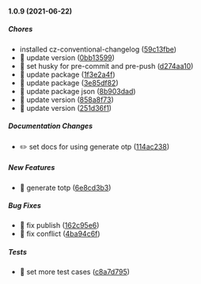 #### 1.0.9 (2021-06-22)

##### Chores

*  installed cz-conventional-changelog ([59c13fbe](https://github.com/miladezzat/gen-totp/commit/59c13fbe13a4080883fcffc84d2593e1a61a79df))
*  🤖 update version ([0bb13599](https://github.com/miladezzat/gen-totp/commit/0bb13599ad9c6564e499453afdc6567af9b077ac))
*  🤖 set husky for pre-commit and pre-push ([d274aa10](https://github.com/miladezzat/gen-totp/commit/d274aa10b1af8700347f1f79ddcf6a45f72e5639))
*  🤖 update package ([1f3e2a4f](https://github.com/miladezzat/gen-totp/commit/1f3e2a4fef961be0336eccf37d234310b21da865))
*  🤖 update package ([3e85df82](https://github.com/miladezzat/gen-totp/commit/3e85df824199575c757ffb4f5a221d4b1c1ac75d))
*  🤖 update package json ([8b903dad](https://github.com/miladezzat/gen-totp/commit/8b903dad59a665753a44ae9c3c9b0457023ff6cc))
*  🤖 update version ([858a8f73](https://github.com/miladezzat/gen-totp/commit/858a8f731b5e59c0ade14ae84ba36c2693fd677c))
*  🤖 update version ([251d36f1](https://github.com/miladezzat/gen-totp/commit/251d36f1f9c9e6d7230f828c4299141124eda9c4))

##### Documentation Changes

*  ✏️ set docs for using generate otp ([114ac238](https://github.com/miladezzat/gen-totp/commit/114ac2384c698d1fe6c7f0f5dc06adcc71371464))

##### New Features

*  🎸 generate totp ([6e8cd3b3](https://github.com/miladezzat/gen-totp/commit/6e8cd3b3b1e903e18f5e2cac060b0446ae3e6c82))

##### Bug Fixes

*  🐛 fix publish ([162c95e6](https://github.com/miladezzat/gen-totp/commit/162c95e6f4544ccaf9cab24ca75816c361f5ce9e))
*  🐛 fix conflict ([4ba94c6f](https://github.com/miladezzat/gen-totp/commit/4ba94c6fde5152da8846f1911d31dd528f98ac7e))

##### Tests

*  💍 set more test cases ([c8a7d795](https://github.com/miladezzat/gen-totp/commit/c8a7d795296b6bf20e4d20a9ef2a8a8d963fdcc3))

